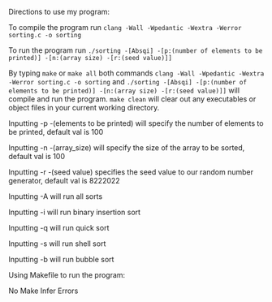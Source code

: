 Directions to use my program:

To compile the program run `clang -Wall -Wpedantic -Wextra -Werror sorting.c -o sorting`

To run the program run `./sorting -[Absqi] -[p:(number of elements to be printed)] -[n:(array size) -[r:(seed value)]]`

By typing `make` or `make all` both commands `clang -Wall -Wpedantic -Wextra -Werror sorting.c -o sorting`
and `./sorting -[Absqi] -[p:(number of elements to be printed)] -[n:(array size) -[r:(seed value)]]` will compile and run the program. `make clean` will clear out any executables or object files in your current working directory.

Inputting -p -(elements to be printed) will specify the number of elements to be printed, default val is 100

Inputting -n -(array_size) will specify the size of the array to be sorted, default val is 100

Inputting -r -(seed value) specifies the seed value to our random number generator, default val is 8222022

Inputting -A will run all sorts

Inputting -i will run binary insertion sort

Inputting -q will run quick sort

Inputting -s will run shell sort

Inputting -b will run bubble sort

Using Makefile to run the program:

No Make Infer Errors
